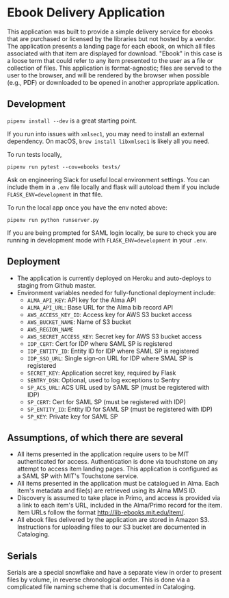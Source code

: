 # Ebook Delivery Application

This application was built to provide a simple delivery service for ebooks that are purchased or licensed by the libraries but not hosted by a vendor. The application presents a landing page for each ebook, on which all files associated with that item are displayed for download. "Ebook" in this case is a loose term that could refer to any item presented to the user as a file or collection of files. This application is format-agnostic; files are served to the user to the browser, and will be rendered by the browser when possible (e.g., PDF) or downloaded to be opened in another appropriate application.

## Development

`pipenv install --dev` is a great starting point.

If you run into issues with `xmlsec1`, you may need to install an external
dependency. On macOS, `brew install libxmlsec1` is likely all you need.

To run tests locally,

```shell
pipenv run pytest --cov=ebooks tests/
```

Ask on engineering Slack for useful local environment settings. You can include
them in a `.env` file locally and flask will autoload them if you include
`FLASK_ENV=development` in that file.

To run the local app once you have the env noted above:

```shell
pipenv run python runserver.py
```

If you are being prompted for SAML login locally, be sure to check you are
running in development mode with `FLASK_ENV=development` in your `.env`.

## Deployment

- The application is currently deployed on Heroku and auto-deploys to staging from Github master.
- Environment variables needed for fully-functional deployment include:
  - `ALMA_API_KEY`: API key for the Alma API
  - `ALMA_API_URL`: Base URL for the Alma bib record API
  - `AWS_ACCESS_KEY_ID`: Access key for AWS S3 bucket access
  - `AWS_BUCKET_NAME`: Name of S3 bucket
  - `AWS_REGION_NAME`
  - `AWS_SECRET_ACCESS_KEY`: Secret key for AWS S3 bucket access
  - `IDP_CERT`: Cert for IDP where SAML SP is registered
  - `IDP_ENTITY_ID`: Entity ID for IDP where SAML SP is registered
  - `IDP_SSO_URL`: Single sign-on URL for IDP where SMAL SP is registered
  - `SECRET_KEY`: Application secret key, required by Flask
  - `SENTRY_DSN`: Optional, used to log exceptions to Sentry
  - `SP_ACS_URL`: ACS URL used by SAML SP (must be registered with IDP)
  - `SP_CERT`: Cert for SAML SP (must be registered with IDP)
  - `SP_ENTITY_ID`: Entity ID for SAML SP (must be registered with IDP)
  - `SP_KEY`: Private key for SAML SP

## Assumptions, of which there are several

- All items presented in the application require users to be MIT authenticated for access. Authentication is done via touchstone on any attempt to access item landing pages. This application is configured as a SAML SP with MIT's Touchstone service.
- All items presented in the application must be catalogued in Alma. Each item's metadata and file(s) are retrieved using its Alma MMS ID.
- Discovery is assumed to take place in Primo, and access is provided via a link to each item's URL, included in the Alma/Primo record for the item. Item URLs follow the format http://lib-ebooks.mit.edu/item/<AlmaMMSID>.
- All ebook files delivered by the application are stored in Amazon S3. Instructions for uploading files to our S3 bucket are documented in Cataloging.

## Serials

Serials are a special snowflake and have a separate view in order to present files by volume, in reverse chronological order. This is done via a complicated file naming scheme that is documented in Cataloging.
